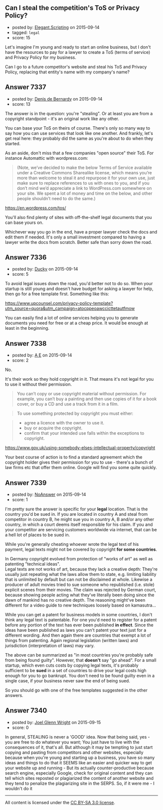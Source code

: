 ## Can I steal the competition's ToS or Privacy Policy?

- posted by: [Elegant.Scripting](https://stackexchange.com/users/5688251/elegant-scripting) on 2015-09-14
- tagged: `legal`
- score: 15

Let's imagine I'm young and ready to start an online business, but I don't have the resources to pay for a lawyer to create a ToS (terms of service) and Privacy Policy for my business.

Can I go to a future competitor's website and steal his ToS and Privacy Policy, replacing that entity's name with my company's name?


## Answer 7337

- posted by: [Denis de Bernardy](https://stackexchange.com/users/182468/denis-de-bernardy) on 2015-09-14
- score: 13

The answer is in the question: you're "stealing". Or at least you are from a copyright standpoint - it's an original work like any other.

You can base your ToS on theirs of course. There's only so many way to say how you can use services that look like one another. And frankly, let's get real here: they probably did the same as you're about to do when they started.

As an aside, don't miss that a few companies "open source" their ToS. For instance Automattic with wordpress.com:

> (Note, we’ve decided to make the below Terms of Service available under a Creative Commons Sharealike license, which means you’re more than welcome to steal it and repurpose it for your own use, just make sure to replace references to us with ones to you, and if you don’t mind we’d appreciate a link to WordPress.com somewhere on your site. We spent a lot of money and time on the below, and other people shouldn’t need to do the same.)

https://en.wordpress.com/tos/

You'll also find plenty of sites with off-the-shelf legal documents that you can base yours on.

Whichever way you go in the end, have a proper lawyer check the docs and edit them if needed. It's only a small investment compared to having a lawyer write the docs from scratch. Better safe than sorry down the road.


## Answer 7336

- posted by: [Ducky](https://stackexchange.com/users/1986636/ducky) on 2015-09-14
- score: 5

To avoid legal issues down the road, you'd better not to do so. When your startup is still young and doesn't have budget for asking a lawyer for help, then go for a free template first. Something like this:

https://www.upcounsel.com/privacy-policy-template?utm_source=quora&utm_campaign=atocppeoawccicttetautfmow

You can easily find a lot of online services helping you to generate documents you need for free or at a cheap price. It would be enough at least in the beginning.


## Answer 7338

- posted by: [A E](https://stackexchange.com/users/5191744/a-e) on 2015-09-14
- score: 2

No. 

It's their work so they hold copyright in it. That means it's not legal for you to use it without their permission.

> You can’t copy or use copyright material without permission. For example, you can’t buy a painting and then use copies of it for a book cover, or buy a CD and use a track from it in a film.

> To use something protected by copyright you must either:

> * agree a licence with the owner to use it. 
> * buy or acquire the copyright. 
> * confirm that your intended use falls within the exceptions to copyright. 

https://www.gov.uk/using-somebody-elses-intellectual-property/copyright

Your best course of action is to find a standard agreement which the copyright holder gives their permission for you to use - there's a bunch of law firms etc that offer them online. Google will find you some quite quickly.


## Answer 7339

- posted by: [NoAnswer](https://stackexchange.com/users/6951170/noanswer) on 2015-09-14
- score: 1

I'm pretty sure the answer is specific for your **legal** location. That is the country you'd be sued in. If you are located in country A and steal from competitor in country B, he might sue you in country A, B and/or any other country, in which a court deems itself responsible for his claim. If you and your competitor are servicing customers worldwide via internet, that can be a hell lot of places to be sued in.

While you're generally cheating whoever wrote the legal text of his payment, legal texts might not be covered by copyright **for some countries**.

In Germany copyright evolved from protection of "works of art" as well as patenting "technical ideas".  
Legal texts are not works of art, because they lack a creative depth: They're usually just repeating what the laws allow them to state, e.g. limiting liability that is unlimited by default but can not be disclaimed at whole. Likewise a producer of adult movies tried to sue someone who republished (i.e. stole) explicit scenes from their movies. The claim was rejected by German court, because showing people acting what they've literally been doing since the dawn of mankind has no creative depth. The reasoning might've been different for a video guide to new techniques loosely based on kamasutra...

While you can get a patent for business models in some countries, I don't think any legal text is patentable. For one you'd need to register for a patent before any portion of the text has ever been published **in effect**. Since the ideas have been published as laws you can't patent your text just for a different wording. And then again there are countries that exempt a lot of things from patenting. Again regional legislation (written laws) and jurisdiction (interpretation of laws) may vary.

The above can be summarized as "in most countries you're probably safe from being found guilty". However, that **doesn't** say "go ahead". For a small startup, which even cuts costs by copying legal texts, it's probably sufficient to be **sued** in a set of countries to drive your legal costs high enough for you to go bankrupt. You don't need to be found guilty even in a single case, if your business never saw the end of being sued.

So you should go with one of the free templates suggested in the other answers.


## Answer 7340

- posted by: [Joel Glenn Wright](https://stackexchange.com/users/5063331/joel-glenn-wright) on 2015-09-15
- score: 0

In general, STEALING is never a 'GOOD' idea. Now that being said, yes - you are free to do whatever you want; You just have to live with the consequences of it, that's all. But although it may be tempting to just start copying and pasting from competitors and other websites, especially because when you're young and starting up a business, you have so many ideas and things to do that it SEEMS like an easier and quicker way to get your website up and running - But its actually counter-productive because search engine, especially Google, check for original content and they can tell which sites reposted or plagiarized the content of another website and they tend to penalize the plagiarizing site in the SERPS. So, if it were me - I wouldn't do it



---

All content is licensed under the [CC BY-SA 3.0 license](https://creativecommons.org/licenses/by-sa/3.0/).

